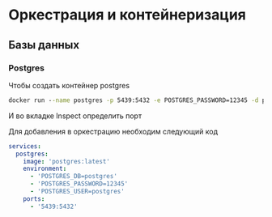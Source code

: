 # Оркестрация и контейнеризация

## Базы данных

### Postgres
Чтобы создать контейнер postgres  
```cmd 
docker run --name postgres -p 5439:5432 -e POSTGRES_PASSWORD=12345 -d postgres
 ```
И во вкладке Inspect определить порт  

Для добавления в оркестрацию необходим следующий код

```yaml
services:
  postgres:
    image: 'postgres:latest'
    environment:
      - 'POSTGRES_DB=postgres'
      - 'POSTGRES_PASSWORD=12345'
      - 'POSTGRES_USER=postgres'
    ports:
      - '5439:5432'
```
